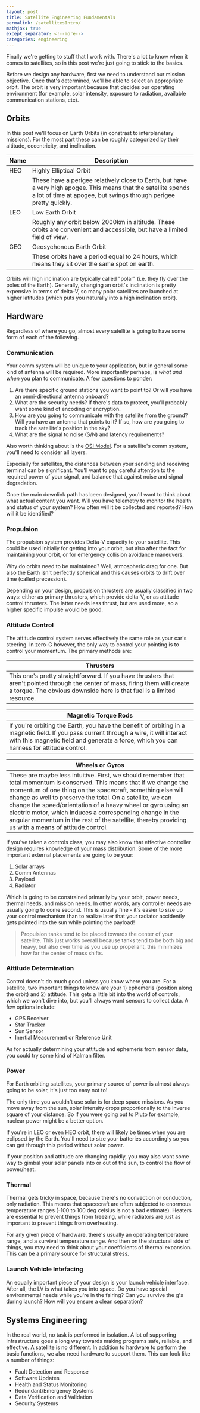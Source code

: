 ```yaml
---
layout: post
title: Satellite Engineering Fundamentals
permalink: /satellitesIntro/
mathjax: true
except_separator: <!--more-->
categories: engineering
---
```


Finally we're getting to stuff that I work with. There's a lot to know when it comes to satellites, so in this post we're just going to stick to the basics. 

<!--more-->

Before we design any hardware, first we need to understand our mission objective. Once that's determined, we'll be able to select an appropriate orbit. The orbit is very important because that decides our operating environment (for example, solar intensity, exposure to radiation, available communication stations, etc).

## Orbits

In this post we'll focus on Earth Orbits (in constrast to interplanetary missions). For the most part these can be roughly categorized by their altitude, eccentricity, and inclination.

| Name  | Description 
|--     |--
|HEO    | Highly Elliptical Orbit
|       | These have a perigee relatively close to Earth, but have a very high apogee. This means that the satellite spends a lot of time at apogee, but swings through perigee pretty quickly.
|LEO    | Low Earth Orbit
|       | Roughly any orbit below 2000km in altitude. These orbits are convenient and accessible, but have a limited field of view. 
|GEO    | Geosychonous Earth Orbit
|       | These orbits have a period equal to 24 hours, which means they sit over the same spot on earth. 

Orbits will high inclination are typically called "polar" (i.e. they fly over the poles of the Earth). Generally, changing an orbit's inclination is pretty expensive in terms of delta-V, so many polar satellites are launched at higher latitudes (which puts you naturally into a high inclination orbit).


## Hardware

Regardless of where you go, almost every satellite is going to have some form of each of the following.

### Communication

Your comm system will be unique to your application, but in general some kind of antenna will be required. More importantly perhaps, is *what and when* you plan to communicate. A few questions to ponder:

1. Are there specific ground stations you want to point to? Or will you have an omni-directional antenna onboard?
2. What are the security needs? If there's data to protect, you'll probably want some kind of encoding or encryption.
3. How are you going to communicate with the satellite from the ground? Will you have an antenna that points to it? If so, how are you going to track the satellite's position in the sky?
4. What are the signal to noise (S/N) and latency requirements? 

Also worth thinking about is the [OSI Model](https://en.wikipedia.org/wiki/OSI_model). For a satellite's comm system, you'll need to consider all layers. 

Especially for satellites, the distances between your sending and receiving terminal can be significant. You'll want to pay careful attention to the required power of your signal, and balance that against noise and signal degradation. 

Once the main downlink path has been designed, you'll want to think about what actual content you want. Will you have telemetry to monitor the health and status of your system? How often will it be collected and reported? How will it be identified? 

### Propulsion

The propulsion system provides Delta-V capacity to your satellite. This could be used initially for getting into your orbit, but also after the fact for maintaining your orbit, or for emergency collision avoidance maneuvers. 

<p class=message>
Why do orbits need to be maintained? Well, atmospheric drag for one. But also the Earth isn't perfectly spherical and this causes orbits to drift over time (called precession).
</p>

Depending on your design, propulsion thrusters are usually classified in two ways: either as primary thrusters, which provide delta-V, or as attitude control thrusters. The latter needs less thrust, but are used more, so a higher specific impulse would be good.

### Attitude Control

The attitude control system serves effectively the same role as your car's steering. In zero-G however, the only way to control your pointing is to control your momentum. The primary methods are:

| Thrusters |
|--
| This one's pretty straightforward. If you have thrusters that aren't pointed through the center of mass, firing them will create a torque. The obvious downside here is that fuel is a limited resource. 

| Magnetic Torque Rods |
|--
| If you're orbiting the Earth, you have the benefit of orbiting in a magnetic field. If you pass current through a wire, it will interact with this magnetic field and generate a force, which you can harness for attitude control. 

| Wheels or Gyros |
|--
| These are maybe less intuitive. First, we should remember that total momentum is conserved. This means that if we change the momentum of one thing on the spacecraft, something else will change as well to preserve the total. On a satellite, we can change the speed/orientation of a heavy wheel or gyro using an electric motor, which induces a corresponding change in the angular momentum in the rest of the satellite, thereby providing us with a means of attitude control. 

If you've taken a controls class, you may also know that effective controller design requires knowledge of your mass distribution. Some of the more important external placements are going to be your:

1. Solar arrays
2. Comm Antennas
3. Payload
4. Radiator

Which is going to be constrained primarily by your orbit, power needs, thermal needs, and mission needs. In other words, any controller needs are usually going to come second. This is usually fine - it's easier to size up your control mechanism than to realize later that your radiator accidently gets pointed into the sun while pointing the payload!

> Propulsion tanks tend to be placed towards the center of your satellite. This just works overall because tanks tend to be both big and heavy, but also over time as you use up propellant, this minimizes how far the center of mass shifts.

### Attitude Determination

Control doesn't do much good unless you know where you are. For a satellite, two important things to know are your 1) ephemeris (position along the orbit) and 2) attitude. This gets a little bit into the world of controls, which we won't dive into, but you'll always want sensors to collect data. A few options include:

* GPS Receiver
* Star Tracker
* Sun Sensor
* Inertial Measurement or Reference Unit

As for actually determining your attitude and ephemeris from sensor data, you could try some kind of Kalman filter. 

### Power

For Earth orbiting satellites, your primary source of power is almost always going to be solar, it's just too easy not to! 

<p class=message>
The only time you wouldn't use solar is for deep space missions. As you move away from the sun, solar intensity drops proportionally to the inverse square of your distance. So if you were going out to Pluto for example, nuclear power might be a better option.
</p>

If you're in LEO or even HEO orbit, there will likely be times when you are eclipsed by the Earth. You'll need to size your batteries accordingly so you can get through this period without solar power. 

If your position and attitude are changing rapidly, you may also want some way to gimbal your solar panels into or out of the sun, to control the flow of power/heat.

### Thermal

Thermal gets tricky in space, because there's no convection or conduction, only radiation. This means that spacecraft are often subjected to enormous temperature ranges (-100 to 100 deg celsius is not a bad estimate). Heaters are essential to prevent things from freezing, while radiators are just as important to prevent things from overheating. 

For any given piece of hardware, there's usually an operating temperature range, and a survival temperature range. And then on the structural side of things, you may need to think about your coefficients of thermal expansion. This can be a primary source for structural stress.

### Launch Vehicle Intefacing

An equally important piece of your design is your launch vehicle interface. After all, the LV is what takes you into space. Do you have special environmental needs while you're in the fairing? Can you survive the g's during launch? How will you ensure a clean separation? 


## Systems Engineering

In the real world, no task is performed in isolation. A lot of supporting infrastructure goes a long way towards making programs safe, reliable, and effective. A satellite is no different. In addition to hardware to perform the basic functions, we also need hardware to support them. This can look like a number of things:

* Fault Detection and Response 
* Software Updates
* Health and Status Monitoring
* Redundant/Emergency Systems
* Data Verification and Validation
* Security Systems








